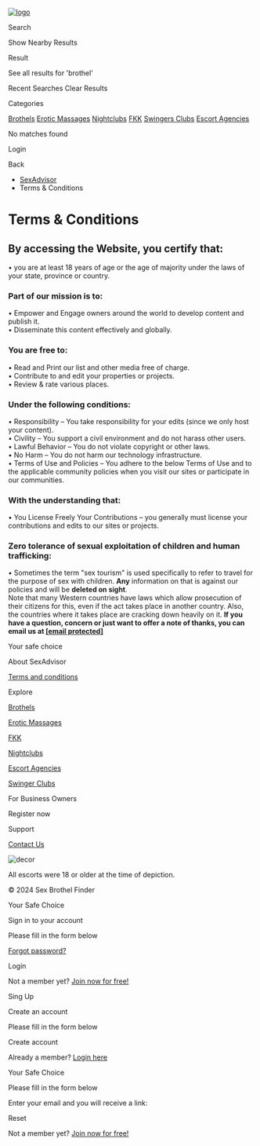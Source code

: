 [![logo](https://sexadvisor.com/static/images/logo.svg?v=1)](https://sexadvisor.com/)

Search

Show Nearby Results

Result

See all results for 'brothel'

Recent Searches Clear Results

Categories

[Brothels](https://sexadvisor.com/brothels/) [Erotic Massages](https://sexadvisor.com/erotic-massages/) [Nightclubs](https://sexadvisor.com/nightclubs/) [FKK](https://sexadvisor.com/fkk/) [Swingers Clubs](https://sexadvisor.com/swinger-clubs/) [Escort Agencies](https://sexadvisor.com/escort-agencies/)

No matches found

Login

Back

* [SexAdvisor](https://sexadvisor.com/)
* Terms & Conditions

Terms & Conditions
==================

By accessing the Website, you certify that:
-------------------------------------------

  
• you are at least 18 years of age or the age of majority under the laws of your state, province or country.  
  

### Part of our mission is to:

  
• Empower and Engage owners around the world to develop content and publish it.  
• Disseminate this content effectively and globally.  
  

### You are free to:

  
• Read and Print our list and other media free of charge.  
• Contribute to and edit your properties or projects.  
• Review & rate various places.  
  

### Under the following conditions:

  
• Responsibility – You take responsibility for your edits (since we only host your content).  
• Civility – You support a civil environment and do not harass other users.  
• Lawful Behavior – You do not violate copyright or other laws.  
• No Harm – You do not harm our technology infrastructure.  
• Terms of Use and Policies – You adhere to the below Terms of Use and to the applicable community policies when you visit our sites or participate in our communities.  
  

### With the understanding that:

  
• You License Freely Your Contributions – you generally must license your contributions and edits to our sites or projects.  
  

### Zero tolerance of sexual exploitation of children and human trafficking:

  
• Sometimes the term "sex tourism" is used specifically to refer to travel for the purpose of sex with children. **Any** information on that is against our policies and will be **deleted on sight**.  
Note that many Western countries have laws which allow prosecution of their citizens for this, even if the act takes place in another country. Also, the countries where it takes place are cracking down heavily on it. **If you have a question, concern or just want to offer a note of thanks, you can email us at [\[email protected\]](https://sexadvisor.com/cdn-cgi/l/email-protection)**  

[](https://sexadvisor.com/)

Your safe choice

About SexAdvisor

[Terms and conditions](https://sexadvisor.com/terms/)

Explore

[Brothels](https://sexadvisor.com/brothels/)

[Erotic Massages](https://sexadvisor.com/erotic-massages/)

[FKK](https://sexadvisor.com/fkk/)

[Nightclubs](https://sexadvisor.com/nightclubs/)

[Escort Agencies](https://sexadvisor.com/escort-agencies/)

[Swinger Clubs](https://sexadvisor.com/swinger-clubs/)

For Business Owners

Register now

Support

[Contact Us](https://sexadvisor.com/contacts/)

![decor](https://sexadvisor.com/static/images/footer-decor.svg)

All escorts were 18 or older at the time of depiction.

© 2024 Sex Brothel Finder

  

Your Safe Choice

Sign in to your account

Please fill in the form below

 

[Forgot password?](#)

Login

Not a member yet? [Join now for free!](#)

  

Sing Up

Create an account

Please fill in the form below

 

Create account

Already a member? [Login here](#)

  

Your Safe Choice

Please fill in the form below

Enter your email and you will receive a link:

 

Reset

Not a member yet? [Join now for free!](#)